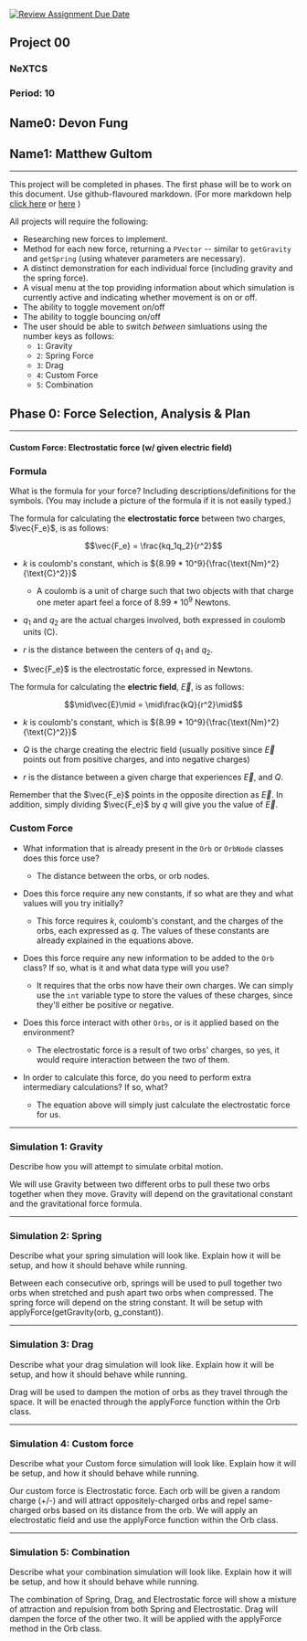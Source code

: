[![Review Assignment Due Date](https://classroom.github.com/assets/deadline-readme-button-22041afd0340ce965d47ae6ef1cefeee28c7c493a6346c4f15d667ab976d596c.svg)](https://classroom.github.com/a/gbHItYk9)

## Project 00

### NeXTCS

### Period: 10

## Name0: Devon Fung

## Name1: Matthew Gultom

---

This project will be completed in phases. The first phase will be to work on this document. Use github-flavoured markdown. (For more markdown help [click here](https://github.com/adam-p/markdown-here/wiki/Markdown-Cheatsheet) or [here](https://docs.github.com/en/get-started/writing-on-github/getting-started-with-writing-and-formatting-on-github/basic-writing-and-formatting-syntax) )

All projects will require the following:

- Researching new forces to implement.
- Method for each new force, returning a `PVector`  -- similar to `getGravity` and `getSpring` (using whatever parameters are necessary).
- A distinct demonstration for each individual force (including gravity and the spring force).
- A visual menu at the top providing information about which simulation is currently active and indicating whether movement is on or off.
- The ability to toggle movement on/off
- The ability to toggle bouncing on/off
- The user should be able to switch _between_ simluations using the number keys as follows:
  - `1`: Gravity
  - `2`: Spring Force
  - `3`: Drag
  - `4`: Custom Force
  - `5`: Combination

## Phase 0: Force Selection, Analysis & Plan

---------- 

#### Custom Force: Electrostatic force (w/ given electric field)

### Formula

What is the formula for your force? Including descriptions/definitions for the symbols. (You may include a picture of the formula if it is not easily typed.)

The formula for calculating the **electrostatic force** between two charges, $\vec{F_e}$, is as follows:

$$\vec{F_e} = \frac{kq_1q_2}{r^2}$$

* $k$ is coulomb's constant, which is ${8.99 * 10^9}{\frac{\text{Nm}^2}{\text{C}^2}}$
  
  * A coulomb is a unit of charge such that two objects with that charge one meter apart feel a force of $8.99 * 10^9$ Newtons.

* $q_1$ and $q_2$ are the actual charges involved, both expressed in coulomb units ($\text{C}$).

* $r$ is the distance between the centers of $q_1$ and $q_2$.

* $\vec{F_e}$ is the electrostatic force, expressed in Newtons.

The formula for calculating the **electric field**, $\vec{E}$, is as follows:

$$\mid\vec{E}\mid = \mid\frac{kQ}{r^2}\mid$$

* $k$ is coulomb's constant, which is ${8.99 * 10^9}{\frac{\text{Nm}^2}{\text{C}^2}}$

* $Q$ is the charge creating the electric field (usually positive since $\vec{E}$ points out from positive charges, and into negative charges)

* $r$ is the distance between a given charge that experiences $\vec{E}$, and $Q$.



Remember that the $\vec{F_e}$ points in the opposite direction as $\vec{E}$. In addition, simply dividing $\vec{F_e}$ by $q$ will give you the value of $\vec{E}$.

### Custom Force

- What information that is already present in the `Orb` or `OrbNode` classes does this force use?
  
  - The distance between the orbs, or orb nodes.

- Does this force require any new constants, if so what are they and what values will you try initially?
  
  - This force requires $k$, coulomb's constant, and the charges of the orbs, each expressed as $q$. The values of these constants are already explained in the equations above.

- Does this force require any new information to be added to the `Orb` class? If so, what is it and what data type will you use?
  
  - It requires that the orbs now have their own charges. We can simply use the `int` variable type to store the values of these charges, since they'll either be positive or negative.

- Does this force interact with other `Orbs`, or is it applied based on the environment?
  
  - The electrostatic force is a result of two orbs' charges, so yes, it would require interaction between the two of them.

- In order to calculate this force, do you need to perform extra intermediary calculations? If so, what?
  
  - The equation above will simply just calculate the electrostatic force for us.

---

### Simulation 1: Gravity

Describe how you will attempt to simulate orbital motion.

We will use Gravity between two different orbs to pull these two orbs together when they move. Gravity will depend on the gravitational constant and the gravitational force formula.

--- 

### Simulation 2: Spring

Describe what your spring simulation will look like. Explain how it will be setup, and how it should behave while running.

Between each consecutive orb, springs will be used to pull together two orbs when stretched and push apart two orbs when compressed. The spring force will depend on the string constant. It will be setup with applyForce(getGravity(orb, g_constant)).

--- 

### Simulation 3: Drag

Describe what your drag simulation will look like. Explain how it will be setup, and how it should behave while running.

Drag will be used to dampen the motion of orbs as they travel through the space. It will be enacted through the applyForce function within the Orb class.

--- 

### Simulation 4: Custom force

Describe what your Custom force simulation will look like. Explain how it will be setup, and how it should behave while running.

Our custom force is Electrostatic force. Each orb will be given a random charge (+/-) and will attract oppositely-charged orbs and repel same-charged orbs based on its distance from the orb. We will apply an electrostatic field and use the applyForce function within the Orb class.

--- 

### Simulation 5: Combination

Describe what your combination simulation will look like. Explain how it will be setup, and how it should behave while running.

The combination of Spring, Drag, and Electrostatic force will show a mixture of attraction and repulsion from both Spring and Electrostatic. Drag will dampen the force of the other two. It will be applied with the applyForce method in the Orb class.
